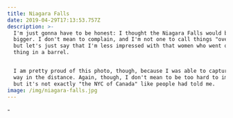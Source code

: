 ```yaml
---
title: Niagara Falls
date: 2019-04-29T17:13:53.757Z
description: >-
  I'm just gonna have to be honest: I thought the Niagara Falls would be a
  bigger. I don't mean to complain, and I'm not one to call things "overrated",
  but let's just say that I'm less impressed with that women who went over this
  thing in a barrel.


  I am pretty proud of this photo, though, because I was able to capture Toronto
  way in the distance. Again, though, I don't mean to be too hard to impress,
  but it's not exactly "the NYC of Canada" like people had told me.
image: /img/niagara-falls.jpg
---
```

\-
